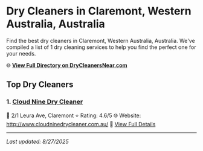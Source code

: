 # Dry Cleaners in Claremont, Western Australia, Australia

Find the best dry cleaners in Claremont, Western Australia, Australia. We've compiled a list of 1 dry cleaning services to help you find the perfect one for your needs.

🌐 **[View Full Directory on DryCleanersNear.com](https://drycleanersnear.com/city/Australia/Western%20Australia/Claremont)**

## Top Dry Cleaners

### 1. [Cloud Nine Dry Cleaner](https://drycleanersnear.com/dryCleaner/68ad16151d9ee695c9252d34/cloud-nine-dry-cleaner)
📍 2/1 Leura Ave, Claremont
⭐ Rating: 4.6/5
🌐 Website: http://www.cloudninedrycleaner.com.au/
🔗 [View Full Details](https://drycleanersnear.com/dryCleaner/68ad16151d9ee695c9252d34/cloud-nine-dry-cleaner)


---

*Last updated: 8/27/2025*
